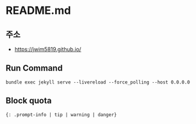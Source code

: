 # README.md

## 주소

- <https://jwim5819.github.io/>

## Run Command

```shell
bundle exec jekyll serve --livereload --force_polling --host 0.0.0.0
```

## Block quota

```plain text
{: .prompt-info | tip | warning | danger}
```
